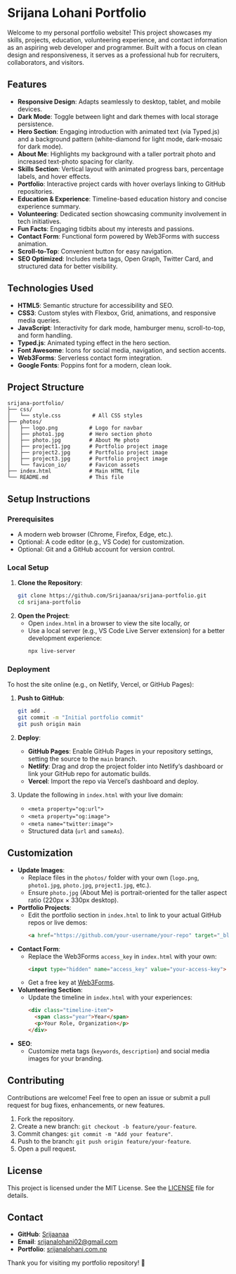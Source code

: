 # Srijana Lohani Portfolio

Welcome to my personal portfolio website! This project showcases my skills, projects, education, volunteering experience, and contact information as an aspiring web developer and programmer. Built with a focus on clean design and responsiveness, it serves as a professional hub for recruiters, collaborators, and visitors.

## Features

- **Responsive Design**: Adapts seamlessly to desktop, tablet, and mobile devices.
- **Dark Mode**: Toggle between light and dark themes with local storage persistence.
- **Hero Section**: Engaging introduction with animated text (via Typed.js) and a background pattern (white-diamond for light mode, dark-mosaic for dark mode).
- **About Me**: Highlights my background with a taller portrait photo and increased text-photo spacing for clarity.
- **Skills Section**: Vertical layout with animated progress bars, percentage labels, and hover effects.
- **Portfolio**: Interactive project cards with hover overlays linking to GitHub repositories.
- **Education & Experience**: Timeline-based education history and concise experience summary.
- **Volunteering**: Dedicated section showcasing community involvement in tech initiatives.
- **Fun Facts**: Engaging tidbits about my interests and passions.
- **Contact Form**: Functional form powered by Web3Forms with success animation.
- **Scroll-to-Top**: Convenient button for easy navigation.
- **SEO Optimized**: Includes meta tags, Open Graph, Twitter Card, and structured data for better visibility.

## Technologies Used

- **HTML5**: Semantic structure for accessibility and SEO.
- **CSS3**: Custom styles with Flexbox, Grid, animations, and responsive media queries.
- **JavaScript**: Interactivity for dark mode, hamburger menu, scroll-to-top, and form handling.
- **Typed.js**: Animated typing effect in the hero section.
- **Font Awesome**: Icons for social media, navigation, and section accents.
- **Web3Forms**: Serverless contact form integration.
- **Google Fonts**: Poppins font for a modern, clean look.

## Project Structure

```
srijana-portfolio/
├── css/
│   └── style.css          # All CSS styles
├── photos/
│   ├── logo.png          # Logo for navbar
│   ├── photo1.jpg        # Hero section photo
│   ├── photo.jpg         # About Me photo
│   ├── project1.jpg      # Portfolio project image
│   ├── project2.jpg      # Portfolio project image
│   ├── project3.jpg      # Portfolio project image
│   └── favicon_io/       # Favicon assets
├── index.html            # Main HTML file
└── README.md             # This file
```

## Setup Instructions

### Prerequisites
- A modern web browser (Chrome, Firefox, Edge, etc.).
- Optional: A code editor (e.g., VS Code) for customization.
- Optional: Git and a GitHub account for version control.

### Local Setup
1. **Clone the Repository**:
   ```bash
   git clone https://github.com/Srijaanaa/srijana-portfolio.git
   cd srijana-portfolio
   ```
2. **Open the Project**:
   - Open `index.html` in a browser to view the site locally, or
   - Use a local server (e.g., VS Code Live Server extension) for a better development experience:
     ```bash
     npx live-server
     ```

### Deployment
To host the site online (e.g., on Netlify, Vercel, or GitHub Pages):
1. **Push to GitHub**:
   ```bash
   git add .
   git commit -m "Initial portfolio commit"
   git push origin main
   ```
2. **Deploy**:
   - **GitHub Pages**: Enable GitHub Pages in your repository settings, setting the source to the `main` branch.
   - **Netlify**: Drag and drop the project folder into Netlify’s dashboard or link your GitHub repo for automatic builds.
   - **Vercel**: Import the repo via Vercel’s dashboard and deploy.

3. Update the following in `index.html` with your live domain:
   - `<meta property="og:url">`
   - `<meta property="og:image">`
   - `<meta name="twitter:image">`
   - Structured data (`url` and `sameAs`).

## Customization

- **Update Images**:
  - Replace files in the `photos/` folder with your own (`logo.png`, `photo1.jpg`, `photo.jpg`, `project1.jpg`, etc.).
  - Ensure `photo.jpg` (About Me) is portrait-oriented for the taller aspect ratio (220px × 330px desktop).
- **Portfolio Projects**:
  - Edit the portfolio section in `index.html` to link to your actual GitHub repos or live demos:
    ```html
    <a href="https://github.com/your-username/your-repo" target="_blank" class="portfolio-btn">View Project</a>
    ```
- **Contact Form**:
  - Replace the Web3Forms `access_key` in `index.html` with your own:
    ```html
    <input type="hidden" name="access_key" value="your-access-key">
    ```
  - Get a free key at [Web3Forms](https://web3forms.com/).
- **Volunteering Section**:
  - Update the timeline in `index.html` with your experiences:
    ```html
    <div class="timeline-item">
      <span class="year">Year</span>
      <p>Your Role, Organization</p>
    </div>
    ```
- **SEO**:
  - Customize meta tags (`keywords`, `description`) and social media images for your branding.

## Contributing

Contributions are welcome! Feel free to open an issue or submit a pull request for bug fixes, enhancements, or new features.

1. Fork the repository.
2. Create a new branch: `git checkout -b feature/your-feature`.
3. Commit changes: `git commit -m "Add your feature"`.
4. Push to the branch: `git push origin feature/your-feature`.
5. Open a pull request.

## License

This project is licensed under the MIT License. See the [LICENSE](LICENSE) file for details.

## Contact

- **GitHub**: [Srijaanaa](https://github.com/Srijaanaa)
- **Email**: srijanalohani02@gmail.com
- **Portfolio**: [srijanalohani.com.np](https://www.srijanalohani.com.np/) 

Thank you for visiting my portfolio repository! 🚀
